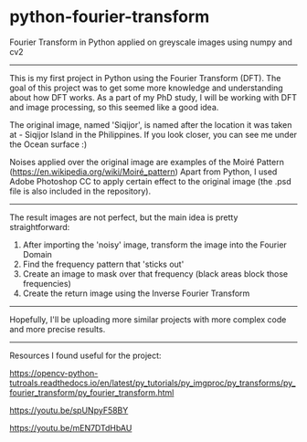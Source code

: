 # python-fourier-transform
Fourier Transform in Python applied on greyscale images using numpy and cv2

-----

This is my first project in Python using the Fourier Transform (DFT). The goal of this project was to get some more knowledge and understanding about how DFT works. As a part of my PhD study, I will be working with DFT and image processing, so this seemed like a good idea.

The original image, named 'Siqijor', is named after the location it was taken at - Siqijor Island in the Philippines. If you look closer, you can see me under the Ocean surface :)

Noises applied over the original image are examples of the Moiré Pattern (https://en.wikipedia.org/wiki/Moiré_pattern) Apart from Python, I used Adobe Photoshop CC to apply certain effect to the original image (the .psd file is also included in the repository).

-----

The result images are not perfect, but the main idea is pretty straightforward:
  1. After importing the 'noisy' image, transform the image into the Fourier Domain
  2. Find the frequency pattern that 'sticks out'
  3. Create an image to mask over that frequency (black areas block those frequencies)
  4. Create the return image using the Inverse Fourier Transform
  
-----

Hopefully, I'll be uploading more similar projects with more complex code and more precise results.

-----

Resources I found useful for the project:

https://opencv-python-tutroals.readthedocs.io/en/latest/py_tutorials/py_imgproc/py_transforms/py_fourier_transform/py_fourier_transform.html

https://youtu.be/spUNpyF58BY

https://youtu.be/mEN7DTdHbAU
